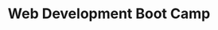 ---
title:  Web Development Boot Camp
entity: Awesome Inc.
ident: awesome
location: Lexignton, KY
year: 2017
order: 3
cat: education
description: Excepturi iaculis repellat euismod laboriosam etiam ratione lobortis nobis autem corporis aliqua officia mollit gravida alias! Occaecat cum, sapien vel quisque aliquet nunc eum lectus, ut dis. Unde aute, recusandae eos ratione sociosqu posuere laboris aut duis turpis porro! Taciti, egestas varius, veritatis, ex? Dolorum. Taciti, egestas varius, veritatis, ex? Dolorum.
---